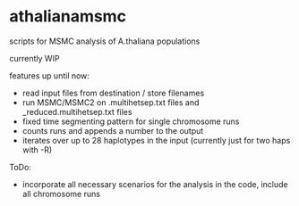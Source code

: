 # athalianamsmc
scripts for MSMC analysis of A.thaliana populations

currently WIP

features up until now:
- read input files from destination / store filenames
- run MSMC/MSMC2 on .multihetsep.txt files and _reduced.multihetsep.txt files
- fixed time segmenting pattern for single chromosome runs
- counts runs and appends a number to the output
- iterates over up to 28 haplotypes in the input (currently just for two haps with -R)

ToDo:
- incorporate all necessary scenarios for the analysis in the code, include all chromosome runs
